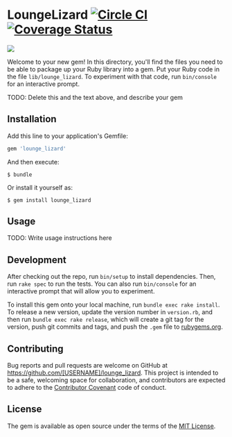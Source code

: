 
# LoungeLizard [![Circle CI](https://circleci.com/gh/moviepilot/lounge_lizard/tree/master.svg?style=shield)](https://circleci.com/gh/moviepilot/lounge_lizard/tree/master) [![Coverage Status](https://coveralls.io/repos/moviepilot/lounge_lizard/badge.svg?branch=master&service=github)](https://coveralls.io/github/moviepilot/lounge_lizard?branch=master)

![](https://cloud.githubusercontent.com/assets/3609616/21100043/238d67cc-c072-11e6-9f4e-252e9cb1ae19.jpg)

Welcome to your new gem! In this directory, you'll find the files you need to be able to package up your Ruby library into a gem. Put your Ruby code in the file `lib/lounge_lizard`. To experiment with that code, run `bin/console` for an interactive prompt.

TODO: Delete this and the text above, and describe your gem

## Installation

Add this line to your application's Gemfile:

```ruby
gem 'lounge_lizard'
```

And then execute:

    $ bundle

Or install it yourself as:

    $ gem install lounge_lizard

## Usage

TODO: Write usage instructions here

## Development

After checking out the repo, run `bin/setup` to install dependencies. Then, run `rake spec` to run the tests. You can also run `bin/console` for an interactive prompt that will allow you to experiment.

To install this gem onto your local machine, run `bundle exec rake install`. To release a new version, update the version number in `version.rb`, and then run `bundle exec rake release`, which will create a git tag for the version, push git commits and tags, and push the `.gem` file to [rubygems.org](https://rubygems.org).

## Contributing

Bug reports and pull requests are welcome on GitHub at https://github.com/[USERNAME]/lounge_lizard. This project is intended to be a safe, welcoming space for collaboration, and contributors are expected to adhere to the [Contributor Covenant](http://contributor-covenant.org) code of conduct.


## License

The gem is available as open source under the terms of the [MIT License](http://opensource.org/licenses/MIT).

